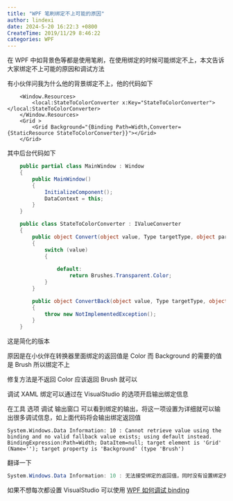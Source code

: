 ```yaml
---
title: "WPF 笔刷绑定不上可能的原因"
author: lindexi
date: 2024-5-20 16:22:3 +0800
CreateTime: 2019/11/29 8:46:22
categories: WPF
---
```


在 WPF 中如背景色等都是使用笔刷，在使用绑定的时候可能绑定不上，本文告诉大家绑定不上可能的原因和调试方法

<!--more-->


<!-- CreateTime:2019/11/29 8:46:22 -->

<!-- csdn -->

有小伙伴问我为什么他的背景绑定不上，他的代码如下

```xaml
    <Window.Resources>
        <local:StateToColorConverter x:Key="StateToColorConverter"></local:StateToColorConverter>
    </Window.Resources>
    <Grid >
        <Grid Background="{Binding Path=Width,Converter={StaticResource StateToColorConverter}}"></Grid>
    </Grid>
```

其中后台代码如下

```csharp
    public partial class MainWindow : Window
    {
        public MainWindow()
        {
            InitializeComponent();
            DataContext = this;
        }
    }

    public class StateToColorConverter : IValueConverter
    {
        public object Convert(object value, Type targetType, object parameter, CultureInfo culture)
        {
            switch (value)
            {
               
                default:
                    return Brushes.Transparent.Color;
            }
        }

        public object ConvertBack(object value, Type targetType, object parameter, CultureInfo culture)
        {
            throw new NotImplementedException();
        }
    }
```

这是简化的版本

原因是在小伙伴在转换器里面绑定的返回值是 Color 而 Background 的需要的值是 Brush 所以绑定不上

修复方法是不返回 Color 应该返回 Brush 就可以

调试 XAML 绑定可以通过在 VisualStudio 的选项开启输出绑定信息

<!-- ![](image/WPF 笔刷绑定不上可能的原因/WPF 笔刷绑定不上可能的原因0.png) -->

在工具 选项 调试 输出窗口 可以看到绑定的输出，将这一项设置为详细就可以输出很多调试信息，如上面代码将会输出绑定返回值

```
System.Windows.Data Information: 10 : Cannot retrieve value using the binding and no valid fallback value exists; using default instead. BindingExpression:Path=Width; DataItem=null; target element is 'Grid' (Name=''); target property is 'Background' (type 'Brush')

```

翻译一下

```csharp
System.Windows.Data Information: 10 : 无法接受绑定的返回值，同时没有设置绑定失败使用的值；将使用默认值代替。绑定表达式是 Path=Width 数据项是没有，绑定的元素是 Grid 绑定的属性是 Background 这个属性的类型是 Brush 类型
```

如果不想每次都设置 VisualStudio 可以使用 [WPF 如何调试 binding](https://blog.lindexi.com/post/WPF-%E5%A6%82%E4%BD%95%E8%B0%83%E8%AF%95-binding.html )

